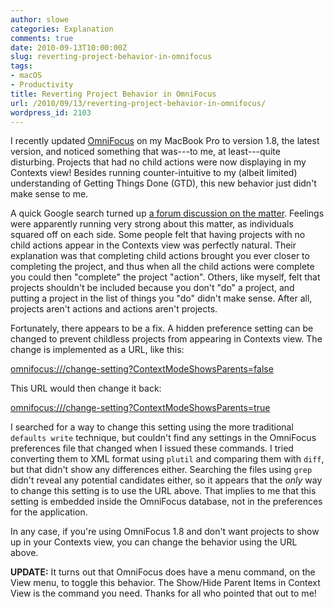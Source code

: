 ```yaml
---
author: slowe
categories: Explanation
comments: true
date: 2010-09-13T10:00:00Z
slug: reverting-project-behavior-in-omnifocus
tags:
- macOS
- Productivity
title: Reverting Project Behavior in OmniFocus
url: /2010/09/13/reverting-project-behavior-in-omnifocus/
wordpress_id: 2103
---
```


I recently updated [OmniFocus](http://www.omnigroup.com/products/omnifocus/) on my MacBook Pro to version 1.8, the latest version, and noticed something that was---to me, at least---quite disturbing. Projects that had no child actions were now displaying in my Contexts view! Besides running counter-intuitive to my (albeit limited) understanding of Getting Things Done (GTD), this new behavior just didn't make sense to me.

A quick Google search turned up [a forum discussion on the matter](http://forums.omnigroup.com/showthread.php?t=15345&page=1). Feelings were apparently running very strong about this matter, as individuals squared off on each side. Some people felt that having projects with no child actions appear in the Contexts view was perfectly natural. Their explanation was that completing child actions brought you ever closer to completing the project, and thus when all the child actions were complete you could then "complete" the project "action". Others, like myself, felt that projects shouldn't be included because you don't "do" a project, and putting a project in the list of things you "do" didn't make sense. After all, projects aren't actions and actions aren't projects.

Fortunately, there appears to be a fix. A hidden preference setting can be changed to prevent childless projects from appearing in Contexts view. The change is implemented as a URL, like this:

[omnifocus:///change-setting?ContextModeShowsParents=false](omnifocus:///change-setting?ContextModeShowsParents=false)

This URL would then change it back:

[omnifocus:///change-setting?ContextModeShowsParents=true](omnifocus:///change-setting?ContextModeShowsParents=true)

I searched for a way to change this setting using the more traditional `defaults write` technique, but couldn't find any settings in the OmniFocus preferences file that changed when I issued these commands. I tried converting them to XML format using `plutil` and comparing them with `diff`, but that didn't show any differences either. Searching the files using `grep` didn't reveal any potential candidates either, so it appears that the _only_ way to change this setting is to use the URL above. That implies to me that this setting is embedded inside the OmniFocus database, not in the preferences for the application.

In any case, if you're using OmniFocus 1.8 and don't want projects to show up in your Contexts view, you can change the behavior using the URL above.

**UPDATE:** It turns out that OmniFocus does have a menu command, on the View menu, to toggle this behavior. The Show/Hide Parent Items in Context View is the command you need. Thanks for all who pointed that out to me!
